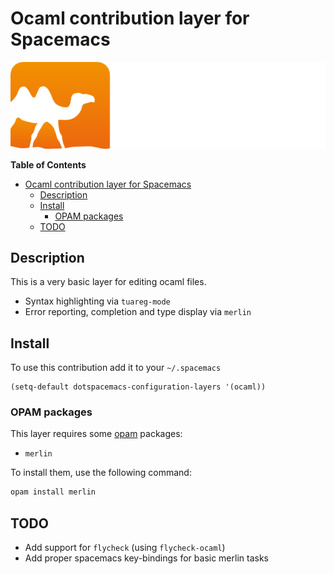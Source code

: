# Ocaml contribution layer for Spacemacs

![logo](img/ocaml.png)

<!-- markdown-toc start - Don't edit this section. Run M-x markdown-toc/generate-toc again -->
**Table of Contents**

- [Ocaml contribution layer for Spacemacs](#ocaml-contribution-layer-for-spacemacs)
    - [Description](#description)
    - [Install](#install)
        - [OPAM packages](#opam-packages)
    - [TODO](#todo)

<!-- markdown-toc end -->

## Description

This is a very basic layer for editing ocaml files.

- Syntax highlighting via `tuareg-mode`
- Error reporting, completion and type display via `merlin`

## Install

To use this contribution add it to your `~/.spacemacs`

```elisp
(setq-default dotspacemacs-configuration-layers '(ocaml))
```

### OPAM packages

This layer requires some [opam](http://opam.ocaml.org) packages:

- `merlin`

To install them, use the following command: 

```sh
opam install merlin 
```

## TODO

- Add support for `flycheck` (using `flycheck-ocaml`)
- Add proper spacemacs key-bindings for basic merlin tasks


